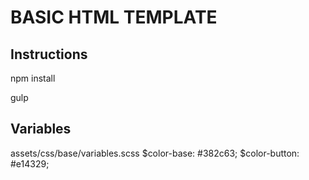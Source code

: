 BASIC HTML TEMPLATE
===================

Instructions
----------------------

npm install

gulp


Variables
---------
assets/css/base/variables.scss
$color-base: #382c63;
$color-button: #e14329;
